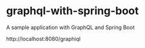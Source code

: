 # graphql-with-spring-boot
A sample application with GraphQL and Spring Boot


http://localhost:8080/graphiql
